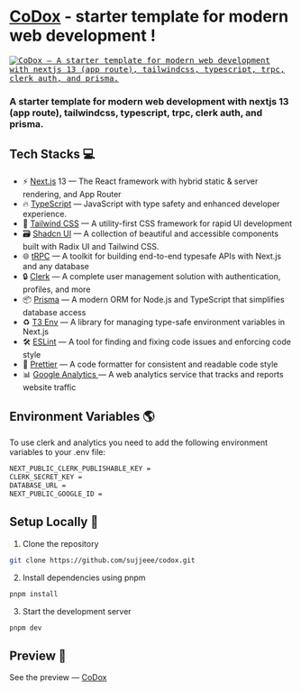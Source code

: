 # [CoDox](https://codox.vercel.app/) - starter template for modern web development !

<kbd>
<a href="https://codox.vercel.app/">
  <img alt="CoDox – A starter template for modern web development with nextjs 13 (app route), tailwindcss, typescript, trpc, clerk auth, and prisma." src="https://codox.vercel.app/og-image.png">
</a>
</kbd>

### A starter template for modern web development with nextjs 13 (app route), tailwindcss, typescript, trpc, clerk auth, and prisma.

## Tech Stacks 💻

- ⚡ [Next.js](https://nextjs.org) 13 — The React framework with hybrid static & server rendering, and App Router
- 🔥 [TypeScript](https://www.typescriptlang.org) — JavaScript with type safety and enhanced developer experience.
- 💅 [Tailwind CSS](https://tailwindcss.com) — A utility-first CSS framework for rapid UI development
- 🗃 [Shadcn UI](https://ui.shadcn.com/) — A collection of beautiful and accessible components built with Radix UI and Tailwind CSS.
- 🌐 [tRPC](https://trpc.io) — A toolkit for building end-to-end typesafe APIs with Next.js and any database
- 🔒 [Clerk](https://clerk.com?utm_source=github&utm_medium=sponsorship&utm_campaign=nextjs-boilerplate) — A complete user management solution with authentication, profiles, and more
- 📦 [Prisma](https://www.prisma.io/) — A modern ORM for Node.js and TypeScript that simplifies database access
- ♻️ [T3 Env](https://env.t3.gg/) — A library for managing type-safe environment variables in Next.js
- 🛠 [ESLint](https://eslint.org) — A tool for finding and fixing code issues and enforcing code style
- 💖 [Prettier](https://prettier.io) — A code formatter for consistent and readable code style
- 📊 [Google Analytics ](https://analytics.google.com/) — A web analytics service that tracks and reports website traffic

## Environment Variables 🌎

To use clerk and analytics you need to add the following environment variables to your .env file:

```bash
NEXT_PUBLIC_CLERK_PUBLISHABLE_KEY =
CLERK_SECRET_KEY =
DATABASE_URL =
NEXT_PUBLIC_GOOGLE_ID =
```

## Setup Locally 🚀

1. Clone the repository

```bash
git clone https://github.com/sujjeee/codox.git
```

2. Install dependencies using pnpm

```bash
pnpm install
```

3. Start the development server

```bash
pnpm dev
```

## Preview 👀

See the preview — <a href="https://codox.vercel.app/">CoDox</a>
